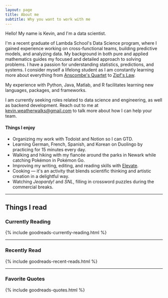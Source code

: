 ```yaml
---
layout: page
title: About me
subtitle: Why you want to work with me
---
```


Hello!
My name is Kevin, and I'm a data scientist.

I'm a recent graduate of Lambda School's Data Science program, where I gained experience working on cross-functional teams, building predictive models, and analyzing data. My background in both pure and applied mathematics guides my focused and detailed approach to solving problems. I have a passion for understanding statistics, predictions, and systems. I consider myself a lifelong student as I am constantly learning more about everything from [Anscombe's Quartet](https://en.wikipedia.org/wiki/Anscombe%27s_quartet) to [Zipf's Law](https://en.wikipedia.org/wiki/Zipf%27s_law).

My experience with Python, Java, Matlab, and R facilitates learning new languages, packages, and frameworks.

I am currently seeking roles related to data science and engineering, as well as backend development.
Reach out to me at kevin.weatherwalks@gmail.com to talk more about how I can help your team.

#### Things I enjoy

- Organizing my work with Todoist and Notion so I can GTD.  
- Learning German, French, Spanish, and Korean on Duolingo by practicing for 15 minutes every day.  
- Walking and hiking with my fiancée around the parks in Newark while catching Pokémon in Pokémon Go.  
- Improving my writing, editing, and reading skills with [Elevate](https://elevateapp.com/).
- Cooking — it's an activity that blends scientific thinking and artistic creation in a delightful way.  
- Watching *Jeopardy!* and *SNL*, filling in crossword puzzles during the commercial breaks.  

---

## Things I read

### Currently Reading

{% include goodreads-currently-reading.html %}

---

### Recently Read

{% include goodreads-recent-reads.html %}

---

### Favorite Quotes

{% include goodreads-quotes.html %}
